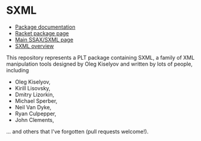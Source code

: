 # SXML

- [Package documentation][doc]
- [Racket package page][pkg]
- [Main SSAX/SXML page][sxml]
- [SXML overview][wkp]

This repository represents a PLT package containing SXML, a family of XML
manipulation tools designed by Oleg Kiselyov and written by lots of people,
including

- Oleg Kiselyov,
- Kirill Lisovsky,
- Dmitry Lizorkin,
- Michael Sperber,
- Neil Van Dyke,
- Ryan Culpepper,
- John Clements,

... and others that I've forgotten (pull requests welcome!).

[doc]: http://docs.racket-lang.org/sxml/index.html
[pkg]: https://pkgs.racket-lang.org/package/sxml
[sxml]: http://okmij.org/ftp/Scheme/xml.html
[wkp]: https://en.wikipedia.org/wiki/SXML
